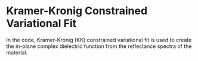 # Kramer-Kronig Constrained Variational Fit

In the code, Kramer-Kronig (KK) constrained variational fit is used to create the in-plane complex dielectric function from the reflectance spectra of the material. 
